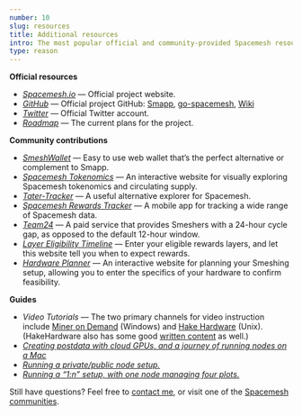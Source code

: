 ```yaml
---
number: 10
slug: resources
title: Additional resources
intro: The most popular official and community-provided Spacemesh resources
type: reason
---
```


**Official resources**

- *[Spacemesh.io](https://spacemesh.io)* — Official project website.
- *[GitHub](https://github.com/spacemeshos/)* — Official project GitHub: [Smapp](https://github.com/spacemeshos/smapp/releases), [go-spacemesh](https://github.com/spacemeshos/go-spacemesh/releases), [Wiki](https://github.com/spacemeshos/wiki/wiki)
- *[Twitter](https://twitter.com/teamspacemesh)* — Official Twitter account.
- *[Roadmap](https://github.com/spacemeshos/wiki/wiki/Roadmap)* — The current plans for the project.

**Community contributions**

- *[SmeshWallet](https://smeshwallet.com)* — Easy to use web wallet that’s the perfect alternative or complement to Smapp.
- *[Spacemesh Tokenomics](https://smhtokenomics.com)* — An interactive website for visually exploring Spacemesh tokenomics and circulating supply.
- *[Tater-Tracker](https://tater-tracker.com/)* — A useful alternative explorer for Spacemesh.
- *[Spacemesh Rewards Tracker](https://x.com/SpacemeshRT/status/1737225257034109049?s=20)* — A mobile app for tracking a wide range of Spacemesh data.
- *[Team24](https://team24.co)* — A paid service that provides Smeshers with a 24-hour cycle gap, as opposed to the default 12-hour window.
- *[Layer Eligibility Timeline](http://fcmx.net/sm-eligibilities/)* — Enter your eligible rewards layers, and let this website tell you when to expect rewards.
- *[Hardware Planner](https://plan.smesh.online/)* — An interactive website for planning your Smeshing setup, allowing you to enter the specifics of your hardware to confirm feasibility.

**Guides**

- *Video Tutorials* — The two primary channels for video instruction include [Miner on Demand](https://www.youtube.com/@minerondemand) (Windows) and [Hake Hardware](https://www.youtube.com/@hakehardware) (Unix). (HakeHardware also has some good [written content](https://hakedev.substack.com/) as well.)
- *[Creating postdata with cloud GPUs, and a journey of running nodes on a Mac](https://dafacto.com/2023/how-to-run-multiple-spacemesh-nodes-on-macos)*
- *[Running a private/public node setup.](https://snapz.pro/s/spacemesh-public-private-two-machine-config.txt)*
- *[Running a “1:n” setup, with one node managing four plots.](https://snapz.pro/s/upgrading-to-spacemesh-1.4-on-macos.html)*

Still have questions? Feel free to [contact me](/about), or visit one of the [Spacemesh communities](/communities).
